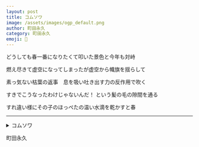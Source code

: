 ```yaml
---
layout: post
title: コムソワ
image: /assets/images/ogp_default.png
author: 町田永久
category: 町田永久
emoji: 📌
---
```


<div class="tanka-area"><div class="tanka">
<p>どうしても春一番になりたくて叩いた景色と今年も対峙</p>
<p>燃え尽きて虚空になってしまったが虚空から幟旗を揺らして</p>
<p>素っ気ない枯葉の返事　息を吸い吐き出す力の反作用で吹く</p>
<p>すきでこうなったわけじゃないんだ！ という髪の毛の隙間を通る</p>
<p>すれ違い様にその子のほっぺたの温い水滴を乾かすと春</p></div></div>

---

<details><summary>コムソワ</summary>
どうしても春一番になりたくて叩いた景色と今年も対峙<br/>燃え尽きて虚空になってしまったが虚空から幟旗を揺らして<br/>素っ気ない枯葉の返事　息を吸い吐き出す力の反作用で吹く<br/>すきでこうなったわけじゃないんだ！ という髪の毛の隙間を通る<br/>すれ違い様にその子のほっぺたの温い水滴を乾かすと春<br/>
</details>

町田永久
